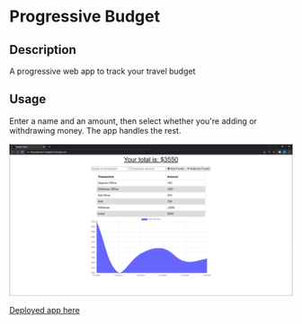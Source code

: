 # Progressive Budget

## Description
A progressive web app to track your travel budget

## Usage
Enter a name and an amount, then select whether you're adding or withdrawing money. The app handles the rest.

[![App in use](pbudget.png)](https://lkk-progressive-budget.herokuapp.com)

[Deployed app here](https://lkk-progressive-budget.herokuapp.com)
